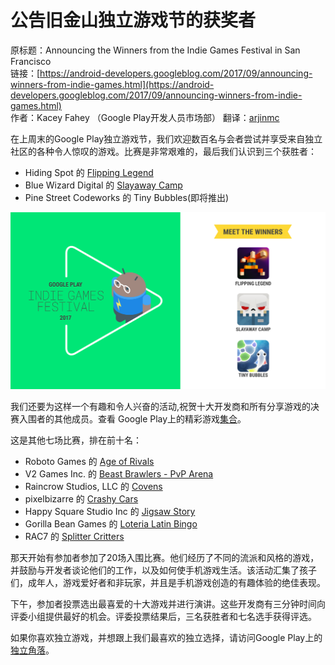 # 公告旧金山独立游戏节的获奖者

原标题：Announcing the Winners from the Indie Games Festival in San Francisco  
链接：[https://android-developers.googleblog.com/2017/09/announcing-winners-from-indie-games.html](https://android-developers.googleblog.com/2017/09/announcing-winners-from-indie-games.html)  
作者：Kacey Fahey （Google Play开发人员市场部）
翻译：[arjinmc](https://github.com/arjinmc)  

在上周末的Google Play独立游戏节，我们欢迎数百名与会者尝试并享受来自独立社区的各种令人惊叹的游戏。比赛是非常艰难的，最后我们认识到三个获胜者：

* Hiding Spot 的 [Flipping Legend](https://play.google.com/store/apps/details?id=com.noodlecake.flippinglegend)
* Blue Wizard Digital 的 [Slayaway Camp](https://play.google.com/store/apps/details?id=com.bluewizard.slayawaycamp&hl=en)
* Pine Street Codeworks 的 Tiny Bubbles(即将推出)

![img](../images/2017.9.26.png)   

我们还要为这样一个有趣和令人兴奋的活动,祝贺十大开发商和所有分享游戏的决赛入围者的其他成员。查看 Google Play上的精彩游戏[集合](https://play.google.com/store/apps/collection/promotion_30023d4_games_indie_games_festival_2017)。

这是其他七场比赛，排在前十名：

* Roboto Games 的 [Age of Rivals](https://play.google.com/store/apps/details?id=com.robotogames.ageofrivals)
* V2 Games Inc. 的 [Beast Brawlers - PvP Arena](https://play.google.com/store/apps/details?id=io.v2g.beastbrawlers)
* Raincrow Studios, LLC 的 [Covens](https://play.google.com/store/apps/details?id=com.CovensMapTest.RainCrow&e=-EnableAppDetailsPageRedesign)
* pixelbizarre 的 [Crashy Cars](https://play.google.com/store/apps/details?id=com.headupgames.crashycars)
* Happy Square Studio Inc 的 [Jigsaw Story](https://play.google.com/store/apps/details?id=com.HappySquareStudio.JigsawStory1&hl=en)
* Gorilla Bean Games 的 [Loteria Latin Bingo](https://play.google.com/store/apps/details?id=com.gorillabeangames.loterialatinbingo)
* RAC7 的 [Splitter Critters](https://play.google.com/store/apps/details?id=com.rac7.SplitterCritters&hl=en)

那天开始有参加者参加了20场入围比赛。他们经历了不同的流派和风格的游戏，并鼓励与开发者谈论他们的工作，以及如何使手机游戏生活。该活动汇集了孩子们，成年人，游戏爱好者和非玩家，并且是手机游戏创造的有趣体验的绝佳表现。

下午，参加者投票选出最喜爱的十大游戏并进行演讲。这些开发商有三分钟时间向评委小组提供最好的机会。评委投票结果后，三名获胜者和七名选手获得评选。

如果你喜欢独立游戏，并想跟上我们最喜欢的独立选择，请访问Google Play上的[独立角落](https://g.co/playindie)。